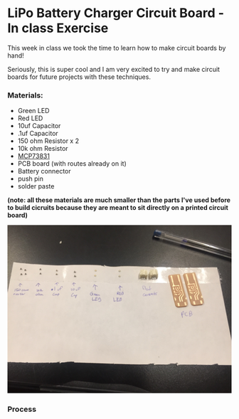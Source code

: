 # LiPo Battery Charger Circuit Board - In class Exercise

This week in class we took the time to learn how to make circuit boards by hand! 

Seriously, this is super cool and I am very excited to try and make circuit boards for future projects with these techniques. 

### Materials:
* Green LED
* Red LED
* 10uf Capacitor
* .1uf Capacitor
* 150 ohm Resistor x 2
* 10k ohm Resistor
* [MCP73831](https://www.microchip.com/wwwproducts/en/en024903)
* PCB board (with routes already on it)
* Battery connector
* push pin
* solder paste

__(note: all these materials are much smaller than the parts I've used before to build cicruits because they are meant to sit directly on a printed circuit board)__

![Parts](pics/parts.JPG)

### Process

